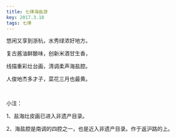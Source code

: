 ```yaml
---
title: 七律海盐游
key: 2017.3.18
tags: 七律
---
```


悠闲又享到浙杭，水秀绿浓好地方。

复古酱油鲜酿味，创新米酒甘生香，

线描重彩灶台画，清调柔声海盐腔。

人俊地杰多才子，菜花三月也最黄。

</br>

小注：

1、盐海灶皮画已进入非遗产目录。

2、海盐腔是南调的四腔之一，也是近入非遗产目录。作于返沪路的上。

</br>

